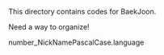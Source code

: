 This directory contains codes for BaekJoon.

Need a way to organize!

number_NickNamePascalCase.language
